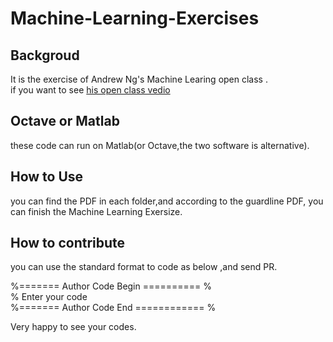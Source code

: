# Machine-Learning-Exercises


## Backgroud
It is the exercise of Andrew Ng's Machine Learing open class .  
if you want to see [his open class vedio](https://www.coursera.org/learn/machine-learning) 


## Octave or Matlab
these code can run on Matlab(or Octave,the two software is alternative). 

## How to Use
you can find the PDF in each folder,and according to the guardline PDF, you can finish the Machine Learning Exersize.

## How to contribute
you can use the standard format to code as below ,and send PR.

%======= Author Code Begin ========== %  
% Enter your code  
%======= Author Code End ============ %  

Very happy to see your codes.
